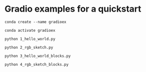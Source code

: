 # Gradio examples for a quickstart

```conda create --name gradioex```

```conda activate gradioex```

```python 1_hello_world.py```

```python 2_rgb_sketch.py```

```python 3_hello_world_blocks.py```

```python 4_rgb_sketch_blocks.py```

